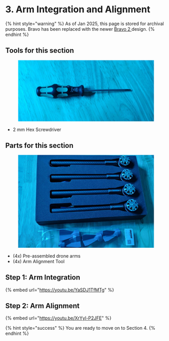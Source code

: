 # 3. Arm Integration and Alignment

{% hint style="warning" %}
As of Jan 2025, this page is stored for archival purposes. Bravo has been replaced with the newer [Bravo 2 ](../../bravo-v2/)design.
{% endhint %}

## Tools for this section

<figure><img src="../../../.gitbook/assets/20241028_023412.jpg" alt=""><figcaption></figcaption></figure>

* 2 mm Hex Screwdriver

## Parts for this section

<figure><img src="../../../.gitbook/assets/20241028_043421.jpg" alt=""><figcaption></figcaption></figure>

* (4x) Pre-assembled drone arms
* (4x) Arm Alignment Tool



## Step 1: Arm Integration

{% embed url="https://youtu.be/YaSDJ1TfMTg" %}

## Step 2: Arm Alignment

{% embed url="https://youtu.be/XrYyl-P2JFE" %}

{% hint style="success" %}
You are ready to move on to Section 4.
{% endhint %}
